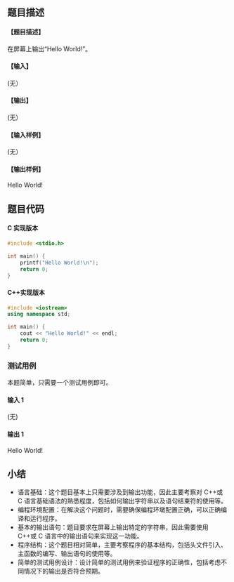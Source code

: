 ## 题目描述

#### 【题目描述】

在屏幕上输出“Hello World!”。

#### 【输入】

(无）

#### 【输出】

(无）

#### 【输入样例】

(无）

#### 【输出样例】

Hello World!

## 题目代码

#### C 实现版本

```c
#include <stdio.h>

int main() {
    printf("Hello World!\n");
    return 0;
}
```

#### C++实现版本

```c++
#include <iostream>
using namespace std;

int main() {
    cout << "Hello World!" << endl;
    return 0;
}
```

### 测试用例

本题简单，只需要一个测试用例即可。

#### 输入 1

(无)

#### 输出 1

Hello World!

## 小结

- 语言基础：这个题目基本上只需要涉及到输出功能，因此主要考察对 C++或 C 语言基础语法的熟悉程度，包括如何输出字符串以及语句结束符的使用等。
- 编程环境配置：在解决这个问题时，需要确保编程环墩配置正确，可以正确编译和运行程序。
- 基本的输出语句：题目要求在屏幕上输出特定的字符串，因此需要使用 C++或 C 语言中的输出语句来实现这一功能。
- 程序结构：这个题目相对简单，主要考察程序的基本结构，包括头文件引入、主函数的编写、输出语句的使用等。
- 简单的测试用例设计：设计简单的测试用例来验证程序的正确性，包括考虑不同情况下的输出是否符合预期。

